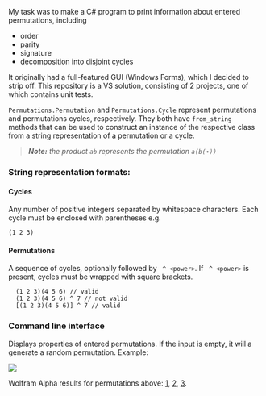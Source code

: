 My task was to make a C# program to print information about entered permutations, including

 - order
 - parity
 - signature
 - decomposition into disjoint cycles
 
It originally had a full-featured GUI (Windows Forms), which I decided to strip off. This repository is a VS solution,
consisting of 2 projects, one of which contains unit tests.



`Permutations.Permutation` and `Permutations.Cycle` represent permutations and permutations cycles, respectively.
They both have `from_string` methods that can be used to construct an instance of the respective class from a string representation of
a permutation or a cycle.

> ***Note:*** *the product `ab` represents the permutation `a(b(∙))`*

### String representation formats:

#### Cycles
Any number of positive integers separated by whitespace characters. Each cycle must be enclosed with parentheses e.g.
```
(1 2 3)
```
#### Permutations
A sequence of cycles, optionally followed by ` ^ <power>`. If ` ^ <power>` is present, cycles must be wrapped with 
square brackets.

```
  (1 2 3)(4 5 6) // valid
  (1 2 3)(4 5 6) ^ 7 // not valid
  [(1 2 3)(4 5 6)] ^ 7 // valid
```

### Command line interface

Displays properties of entered permutations. If the input is empty, it will a generate a random permutation. Example:

![](http://i.imgur.com/XMfCMcd.png)

Wolfram Alpha results for permutations above:
[1](https://www.wolframalpha.com/input/?i=permutation+((2+9+4+7)(5+4+2+7)(7+8+5)(2+5+3))+%5E+307),
[2](https://www.wolframalpha.com/input/?i=permutation+(1)),
[3](https://www.wolframalpha.com/input/?i=permutation+((8+6+1)(1+2+3+4)(2+8+1+5+9)(1+8+9))+%5E+9774).
